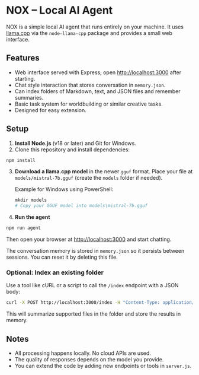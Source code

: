 # NOX – Local AI Agent

NOX is a simple local AI agent that runs entirely on your machine. It uses [llama.cpp](https://github.com/ggerganov/llama.cpp) via the `node-llama-cpp` package and provides a small web interface.

## Features

- Web interface served with Express; open [http://localhost:3000](http://localhost:3000) after starting.
- Chat style interaction that stores conversation in `memory.json`.
- Can index folders of Markdown, text, and JSON files and remember summaries.
- Basic task system for worldbuilding or similar creative tasks.
- Designed for easy extension.

## Setup

1. **Install Node.js** (v18 or later) and Git for Windows.
2. Clone this repository and install dependencies:

```bash
npm install
```

3. **Download a llama.cpp model** in the newer `gguf` format. Place your file at `models/mistral-7b.gguf` (create the `models` folder if needed).

   Example for Windows using PowerShell:
   ```powershell
   mkdir models
   # Copy your GGUF model into models\mistral-7b.gguf
   ```

4. **Run the agent**

```bash
npm run agent
```

Then open your browser at [http://localhost:3000](http://localhost:3000) and start chatting.

The conversation memory is stored in `memory.json` so it persists between sessions. You can reset it by deleting this file.

### Optional: Index an existing folder

Use a tool like cURL or a script to call the `/index` endpoint with a JSON body:

```bash
curl -X POST http://localhost:3000/index -H "Content-Type: application/json" -d '{"folder":"C:/Path/To/Vault"}'
```

This will summarize supported files in the folder and store the results in memory.

## Notes

- All processing happens locally. No cloud APIs are used.
- The quality of responses depends on the model you provide.
- You can extend the code by adding new endpoints or tools in `server.js`.
